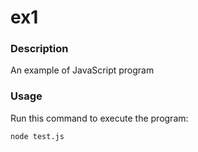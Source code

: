 # ex1

### Description
An example of JavaScript program

### Usage

Run this command to execute the program:

`node test.js`
